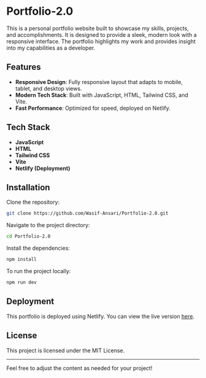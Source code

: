 # Portfolio-2.0

This is a personal portfolio website built to showcase my skills, projects, and accomplishments. It is designed to provide a sleek, modern look with a responsive interface. The portfolio highlights my work and provides insight into my capabilities as a developer.

## Features
- **Responsive Design**: Fully responsive layout that adapts to mobile, tablet, and desktop views.
- **Modern Tech Stack**: Built with JavaScript, HTML, Tailwind CSS, and Vite.
- **Fast Performance**: Optimized for speed, deployed on Netlify.

## Tech Stack
- **JavaScript**
- **HTML**
- **Tailwind CSS**
- **Vite**
- **Netlify (Deployment)**

## Installation

Clone the repository:

```bash
git clone https://github.com/Wasif-Ansari/Portfolio-2.0.git
```

Navigate to the project directory:

```bash
cd Portfolio-2.0
```

Install the dependencies:

```bash
npm install
```

To run the project locally:

```bash
npm run dev
```

## Deployment

This portfolio is deployed using Netlify. You can view the live version [here](your-netlify-link).

## License

This project is licensed under the MIT License.

---

Feel free to adjust the content as needed for your project!
